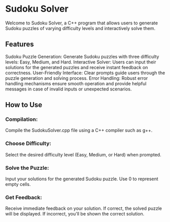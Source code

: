 # Sudoku Solver
Welcome to Sudoku Solver, a C++ program that allows users to generate Sudoku puzzles of varying difficulty levels and interactively solve them.

## Features
Sudoku Puzzle Generation: Generate Sudoku puzzles with three difficulty levels: Easy, Medium, and Hard.
Interactive Solver: Users can input their solutions for the generated puzzles and receive instant feedback on correctness.
User-Friendly Interface: Clear prompts guide users through the puzzle generation and solving process.
Error Handling: Robust error handling mechanisms ensure smooth operation and provide helpful messages in case of invalid inputs or unexpected scenarios.

## How to Use
### Compilation: 
Compile the SudokuSolver.cpp file using a C++ compiler such as g++.
### Choose Difficulty: 
Select the desired difficulty level (Easy, Medium, or Hard) when prompted.
### Solve the Puzzle:
Input your solutions for the generated Sudoku puzzle. Use 0 to represent empty cells.
### Get Feedback: 
Receive immediate feedback on your solution. If correct, the solved puzzle will be displayed. If incorrect, you'll be shown the correct solution.
